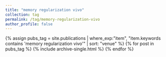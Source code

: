 ```yaml
---
title: "memory regularization vivo"
collection: tag
permalink: /tag/memory-regularization-vivo
author_profile: false
---
```

{% assign pubs_tag = site.publications | where_exp:"item", "item.keywords contains 'memory regularization vivo'" | sort: "venue" %}
{% for post in pubs_tag %}
  {% include archive-single.html %}
{% endfor %}